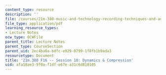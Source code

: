 ```yaml
---
content_type: resource
description: ''
file: /courses/21m-380-music-and-technology-recording-techniques-and-audio-production-fall-2016/afa18ae39f0af1dfe67ea31c6d810105_MIT21M_380F16_ses10_note.pdf
file_type: application/pdf
learning_resource_types:
- Lecture Notes
ocw_type: OCWFile
parent_title: Lecture Notes
parent_type: CourseSection
parent_uid: 2ec4ba6a-bdfc-e929-0799-1f8fb1b9ada3
resourcetype: Document
title: '21m.380 F16 -- Session 10: Dynamics & Compression'
uid: afa18ae3-9f0a-f1df-e67e-a31c6d810105
---
```

